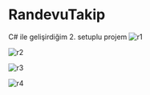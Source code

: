 # RandevuTakip
C# ile gelişirdiğim 2. setuplu projem
![r1](https://user-images.githubusercontent.com/55930672/145717393-023a0244-5790-4beb-8845-2beccbe142af.png)

![r2](https://user-images.githubusercontent.com/55930672/145717394-f3c3c0f0-2cb2-4d87-aebd-17f76c8e7583.png)

![r3](https://user-images.githubusercontent.com/55930672/145717396-f37d3a67-4a45-45d5-910a-a599cfbba0e6.png)

![r4](https://user-images.githubusercontent.com/55930672/145717398-3a007ce6-b3ef-4514-8c37-b9bdd6506e23.png)
